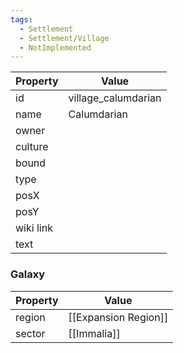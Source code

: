 ```yaml
---
tags:
  - Settlement
  - Settlement/Village
  - NotImplemented
---
```


| Property  | Value               |
| --------- | ------------------- |
| id        | village_calumdarian |
| name      | Calumdarian         |
| owner     |                     |
| culture   |                     |
| bound     |                     |
| type      |                     |
| posX      |                     |
| posY      |                     |
| wiki link |                     |
| text      |                     |

### Galaxy
| Property | Value                |
| -------- | -------------------- |
| region   | [[Expansion Region]] |
| sector   | [[Immalia]]          |
